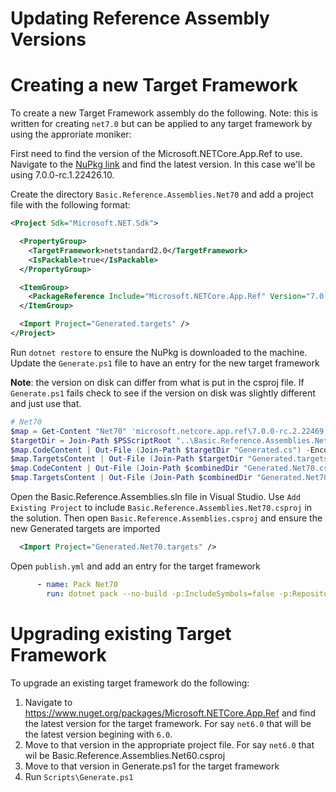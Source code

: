 Updating Reference Assembly Versions
===

# Creating a new Target Framework
To create a new Target Framework assembly do the following. Note: this is written for creating `net7.0` but can be applied to any target framework by using the approriate moniker:

First need to find the version of the Microsoft.NETCore.App.Ref to use. Navigate to the [NuPkg link](https://www.nuget.org/packages/Microsoft.NETCore.App.Ref) and find the latest version. In this case we'll be using 7.0.0-rc.1.22426.10. 

Create the directory `Basic.Reference.Assemblies.Net70` and add a project file with the following format:

```xml
<Project Sdk="Microsoft.NET.Sdk">

  <PropertyGroup>
    <TargetFramework>netstandard2.0</TargetFramework>
    <IsPackable>true</IsPackable>
  </PropertyGroup>

  <ItemGroup>
    <PackageReference Include="Microsoft.NETCore.App.Ref" Version="7.0.0-rc.1.22426.10" IncludeAssets="none" PrivateAssets="all" GeneratePathProperty="true" />
  </ItemGroup>

  <Import Project="Generated.targets" />
</Project>
```

Run `dotnet restore` to ensure the NuPkg is downloaded to the machine. Update the `Generate.ps1` file to have an entry for the new target framework

**Note**: the version on disk can differ from what is put in the csproj file. If `Generate.ps1` fails check to see if the version on disk was slightly different and just use that.

```ps1
# Net70
$map = Get-Content "Net70" 'microsoft.netcore.app.ref\7.0.0-rc.2.22469.6\ref\net7.0'
$targetDir = Join-Path $PSScriptRoot "..\Basic.Reference.Assemblies.Net70"
$map.CodeContent | Out-File (Join-Path $targetDir "Generated.cs") -Encoding Utf8
$map.TargetsContent | Out-File (Join-Path $targetDir "Generated.targets") -Encoding Utf8
$map.CodeContent | Out-File (Join-Path $combinedDir "Generated.Net70.cs") -Encoding Utf8
$map.TargetsContent | Out-File (Join-Path $combinedDir "Generated.Net70.targets") -Encoding Utf8
```

Open the Basic.Reference.Assemblies.sln file in Visual Studio. Use `Add Existing Project` to include `Basic.Reference.Assemblies.Net70.csproj` in the solution. Then open `Basic.Reference.Assemblies.csproj` and ensure the new Generated targets are imported

```xml
  <Import Project="Generated.Net70.targets" />
```

Open `publish.yml` and add an entry for the target framework

```yml
      - name: Pack Net70
        run: dotnet pack --no-build -p:IncludeSymbols=false -p:RepositoryCommit=${GITHUB_SHA} -p:PackageVersion="${{ github.event.inputs.version }}" -c Release Basic.Reference.Assemblies.Net70/Basic.Reference.Assemblies.Net70.csproj -o .
```

# Upgrading existing Target Framework
To upgrade an existing target framework do the following:

1. Navigate to https://www.nuget.org/packages/Microsoft.NETCore.App.Ref and find the latest version for the target framework. For say `net6.0` that will be the latest version begining with `6.0`. 
2. Move to that version in the appropriate project file. For say `net6.0` that wil be Basic.Reference.Assemblies.Net60.csproj
3. Move to that version in Generate.ps1 for the target framework 
4. Run `Scripts\Generate.ps1`

